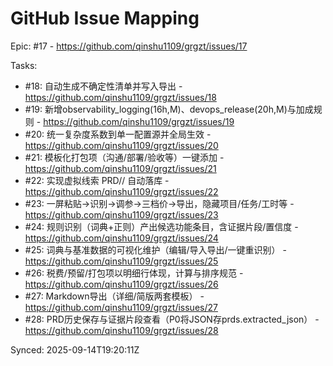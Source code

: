 # GitHub Issue Mapping

Epic: #17 - https://github.com/qinshu1109/grgzt/issues/17

Tasks:
- #18: 自动生成不确定性清单并写入导出 - https://github.com/qinshu1109/grgzt/issues/18
- #19: 新增observability_logging(16h,M)、devops_release(20h,M)与加成规则 - https://github.com/qinshu1109/grgzt/issues/19
- #20: 统一复杂度系数到单一配置源并全局生效 - https://github.com/qinshu1109/grgzt/issues/20
- #21: 模板化打包项（沟通/部署/验收等）一键添加 - https://github.com/qinshu1109/grgzt/issues/21
- #22: 实现虚拟线索 PRD/<yyyy-MM-dd HH:mm>/<slug> 自动落库 - https://github.com/qinshu1109/grgzt/issues/22
- #23: 一屏粘贴→识别→调参→三档价→导出，隐藏项目/任务/工时等 - https://github.com/qinshu1109/grgzt/issues/23
- #24: 规则识别（词典+正则）产出候选功能条目，含证据片段/置信度 - https://github.com/qinshu1109/grgzt/issues/24
- #25: 词典与基准数据的可视化维护（编辑/导入导出/一键重识别） - https://github.com/qinshu1109/grgzt/issues/25
- #26: 税费/预留/打包项以明细行体现，计算与排序规范 - https://github.com/qinshu1109/grgzt/issues/26
- #27: Markdown导出（详细/简版两套模板） - https://github.com/qinshu1109/grgzt/issues/27
- #28: PRD历史保存与证据片段查看（P0将JSON存prds.extracted_json） - https://github.com/qinshu1109/grgzt/issues/28

Synced: 2025-09-14T19:20:11Z
